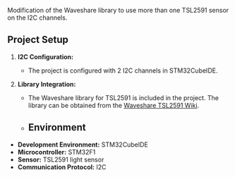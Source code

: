 Modification of the Waveshare library to use more than one TSL2591 sensor on the I2C channels.

## Project Setup

1. **I2C Configuration:**
   - The project is configured with 2 I2C channels in STM32CubeIDE.

2. **Library Integration:**
   - The Waveshare library for TSL2591 is included in the project. The library can be obtained from the [Waveshare TSL2591 Wiki](https://www.waveshare.com/wiki/TSL2591_Light_Sensor).
  
   - ## Environment

- **Development Environment:** STM32CubeIDE
- **Microcontroller:** STM32F1
- **Sensor:** TSL2591 light sensor
- **Communication Protocol:** I2C
